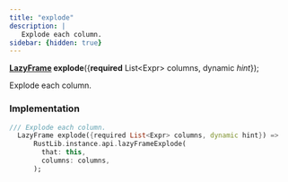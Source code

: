 ```yaml
---
title: "explode"
description: |
   Explode each column.
sidebar: {hidden: true}
---
```

<span class="dart-code"><strong>[LazyFrame] explode</strong>({<span class="nobr"><strong>required</strong> List\<Expr> columns</span>, <span class="nobr">dynamic <i>hint</i></span>});</span>

 Explode each column.
### Implementation
```dart
/// Explode each column.
  LazyFrame explode({required List<Expr> columns, dynamic hint}) =>
      RustLib.instance.api.lazyFrameExplode(
        that: this,
        columns: columns,
      );
```

[LazyFrame]: /reference/classes/lazyframe
[dynamic]: #